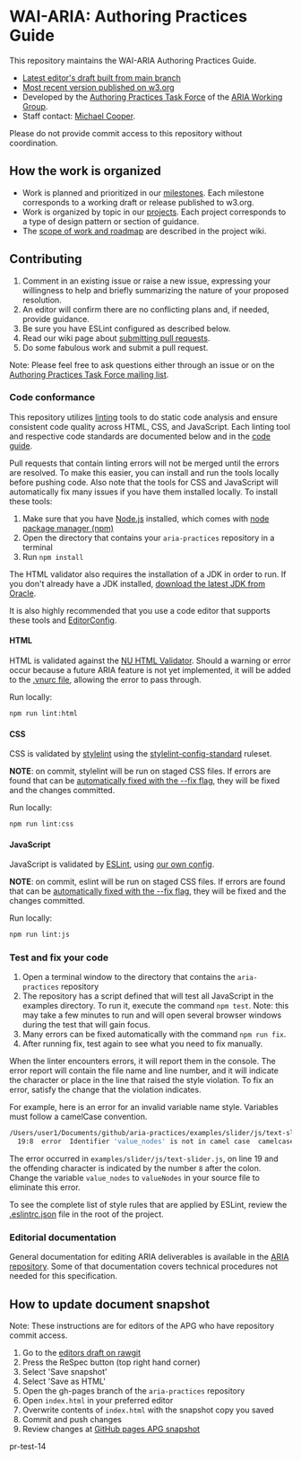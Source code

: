 # WAI-ARIA: Authoring Practices Guide

This repository maintains the WAI-ARIA Authoring Practices Guide.

* [Latest editor's draft built from main branch](http://w3c.github.io/aria-practices/)
* [Most recent version published on w3.org](https://www.w3.org/TR/wai-aria-practices-1.1/)
* Developed by the [Authoring Practices Task Force](https://www.w3.org/WAI/ARIA/task-forces/practices/) of the [ARIA Working Group](http://www.w3.org/WAI/ARIA/).
* Staff contact: [Michael Cooper](http://www.w3.org/People/cooper/).

Please do not provide commit access to this repository without coordination.

## How the work is organized

* Work is planned and prioritized in our [milestones](https://github.com/w3c/aria-practices/milestones?direction=asc&sort=due_date&state=open). Each milestone corresponds to a working draft or release published to w3.org.
* Work is organized by topic in our [projects](https://github.com/w3c/aria-practices/projects). Each project corresponds to a type of design pattern or section of guidance.
* The [scope of work and roadmap](https://github.com/w3c/aria-practices/wiki/Scope) are described in the project wiki.

## Contributing

1. Comment in an existing issue or raise a new issue, expressing your willingness to help and briefly summarizing the nature of your proposed resolution.
2. An editor will confirm there are no conflicting plans and, if needed, provide guidance.
3. Be sure you have ESLint configured as described below.
4. Read our wiki page about [submitting pull requests](https://github.com/w3c/aria-practices/wiki/Submitting-Pull-Requests).
5. Do some fabulous work and submit a pull request.

Note: Please feel free to ask questions either through an issue or on the [Authoring Practices Task Force mailing list](http://lists.w3.org/Archives/Public/public-aria-practices/).

### Code conformance

This repository utilizes [linting](https://en.wikipedia.org/wiki/Lint_%28software%29) tools to do static code analysis and ensure consistent code quality across HTML, CSS, and JavaScript. Each linting tool and respective code standards are documented below and in the [code guide](https://github.com/w3c/aria-practices/wiki/Code-Guide).

Pull requests that contain linting errors will not be merged until the errors are resolved. To make this easier, you can install and run the tools locally before pushing code. Also note that the tools for CSS and JavaScript will automatically fix many issues if you have them installed locally. To install these tools:

1. Make sure that you have [Node.js](https://nodejs.org/en/) installed, which comes with [node package manager (npm)](https://www.npmjs.com/get-npm)
1. Open the directory that contains your `aria-practices` repository in a terminal
1. Run `npm install`

The HTML validator also requires the installation of a JDK in order to run. If you don't already have a JDK installed, [download the latest JDK from Oracle](https://www.oracle.com/technetwork/java/javase/downloads/index.html).

It is also highly recommended that you use a code editor that supports these tools and [EditorConfig](http://editorconfig.org/).

#### HTML

HTML is validated against the [NU HTML Validator](https://github.com/validator/validator).
Should a warning or error occur because a future ARIA feature is not yet implemented, it will be added to the [.vnurc file](.vnurc), allowing the error to pass through.

Run locally:

```sh
npm run lint:html
```

#### CSS

CSS is validated by [stylelint](https://stylelint.io/) using the [stylelint-config-standard](https://github.com/stylelint/stylelint-config-standard) ruleset.

**NOTE**: on commit, stylelint will be run on staged CSS files. If errors are found that can be [automatically fixed with the --fix flag](https://stylelint.io/user-guide/cli/#autofixing-errors), they will be fixed and the changes committed.

Run locally:

```sh
npm run lint:css
```

#### JavaScript

JavaScript is validated by [ESLint](http://eslint.org/), using [our own config](.eslintrc.json).

**NOTE**: on commit, eslint will be run on staged CSS files. If errors are found that can be [automatically fixed with the --fix flag](https://eslint.org/docs/user-guide/command-line-interface#fixing-problems), they will be fixed and the changes committed.

Run locally:

```sh
npm run lint:js
```

### Test and fix your code

1. Open a terminal window to the directory that contains the `aria-practices` repository
1. The repository has a script defined that will test all JavaScript in the examples directory. To run it, execute the command `npm test`. Note: this may take a few minutes to run and will open several browser windows during the test that will gain focus.
1. Many errors can be fixed automatically with the command `npm run fix`.
1. After running fix, test again to see what you need to fix manually.

When the linter encounters errors, it will report them in the console.
The error report will contain the file name and line number, and it will
indicate the character or place in the line that raised the style violation. To
fix an error, satisfy the change that the violation indicates.

For example, here is an error for an invalid variable name style. Variables must
follow a camelCase convention.

```sh
/Users/user1/Documents/github/aria-practices/examples/slider/js/text-slider.js
  19:8  error  Identifier 'value_nodes' is not in camel case  camelcase
```

The error occurred in `examples/slider/js/text-slider.js`, on line 19 and the
offending character is indicated by the number `8` after the colon. Change the
variable `value_nodes` to `valueNodes` in your source file to eliminate this
error.

To see the complete list of style rules that are applied by ESLint, review the [.eslintrc.json](.eslintrc.json) file in the root of the project.

### Editorial documentation

General documentation for editing ARIA deliverables is available in the
[ARIA repository](https://github.com/w3c/aria/).
Some of that documentation covers technical procedures not needed
for this specification.

## How to update document snapshot

Note: These instructions are for editors of the APG who have repository commit access.

1. Go to the [editors draft on rawgit](https://cdn.rawgit.com/w3c/aria-practices/main/aria-practices.html)
2. Press the ReSpec button (top right hand corner)
3. Select 'Save snapshot'
4. Select 'Save as HTML'
5. Open the gh-pages branch of the `aria-practices` repository
6. Open `index.html` in your preferred editor
7. Overwrite contents of `index.html` with the snapshot copy you saved
8. Commit and push changes
9. Review changes at [GitHub pages APG snapshot](http://w3c.github.io/aria-practices/)

pr-test-14
